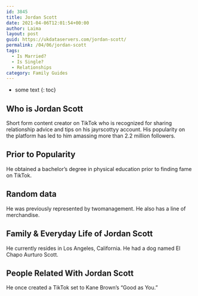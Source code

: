```yaml
---
id: 3845
title: Jordan Scott
date: 2021-04-06T12:01:54+00:00
author: Laima
layout: post
guid: https://ukdataservers.com/jordan-scott/
permalink: /04/06/jordan-scott
tags:
  - Is Married?
  - Is Single?
  - Relationships
category: Family Guides
---
```


* some text
{: toc}


## Who is Jordan Scott
                  
                  
                  
Short form content creator on TikTok who is recognized for sharing relationship advice and tips on his jayrscottyy account. His popularity on the platform has led to him amassing more than 2.2 million followers.
                  
              
            
              
            
                
                
                
## Prior to Popularity
                  
                  
                  
He obtained a bachelor&#8217;s degree in physical education prior to finding fame on TikTok.
                  
              
            
              
            
                
                
                
## Random data
                  
                  
                  
He was previously represented by twomanagement. He also has a line of merchandise. 
                  
              
            
              
            
                
                
                
## Family & Everyday Life of Jordan Scott
                  
                  
                  
He currently resides in Los Angeles, California. He had a dog named El Chapo Aurturo Scott.
                  
              
            
              
            
                
                
                
## People Related With Jordan Scott
                  
                  
                  
He once created a TikTok set to Kane Brown&#8217;s &#8220;Good as You.&#8221; 
                  
              
            
              
            
                
              
            
              
              
            
            
              
            
          
          
          